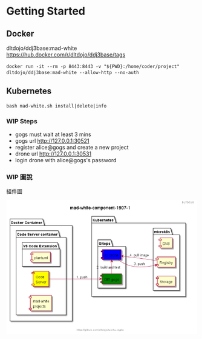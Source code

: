 # Getting Started

## Docker

dltdojo/ddj3base:mad-white https://hub.docker.com/r/dltdojo/ddj3base/tags

```
docker run -it --rm -p 8443:8443 -v "${PWD}:/home/coder/project" dltdojo/ddj3base:mad-white --allow-http --no-auth 
```

## Kubernetes 

```
bash mad-white.sh install|delete|info
```

###  WIP Steps

- gogs must wait at least 3 mins
- gogs url http://127.0.0.1:30521
- register alice@gogs and create a new project
- drone url http://127.0.0.1:30531
- login drone with alice@gogs's password


### WIP 圖說

組件圖

![x](puml/mad-white-component-1907-1.png)
